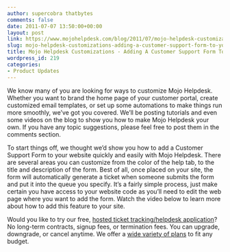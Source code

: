 ```yaml
---
author: supercobra thatbytes
comments: false
date: 2011-07-07 13:50:00+00:00
layout: post
link: https://www.mojohelpdesk.com/blog/2011/07/mojo-helpdesk-customizations-adding-a-customer-support-form-to-your-website/
slug: mojo-helpdesk-customizations-adding-a-customer-support-form-to-your-website
title: Mojo Helpdesk Customizations - Adding A Customer Support Form To Your Website
wordpress_id: 219
categories:
- Product Updates
---
```


We know many of you are looking for ways to customize Mojo Helpdesk. Whether you want to brand the home page of your customer portal, create customized email templates, or set up some automations to make things run more smoothly, we’ve got you covered. We’ll be posting tutorials and even some videos on the blog to show you how to make Mojo Helpdesk your own. If you have any topic suggestions, please feel free to post them in the comments section.  
  
To start things off, we thought we’d show you how to add a Customer Support Form to your website quickly and easily with Mojo Helpdesk. There are several areas you can customize from the color of the help tab, to the title and description of the form. Best of all, once placed on your site, the form will automatically generate a ticket when someone submits the form and put it into the queue you specify. It’s a fairly simple process, just make certain you have access to your website code as you’ll need to edit the web page where you want to add the form. Watch the video below to learn more about how to add this feature to your site.  
  


  


  


  


Would you like to try our free, [ hosted ticket tracking/helpdesk application](http://www.mojohelpdesk.com/)?  No long-term contracts, signup fees, or termination fees. You can upgrade, downgrade, or cancel anytime.  We offer a [wide variety of plans](http://signup.mojohelpdesk.com/signup) to fit any budget. 
